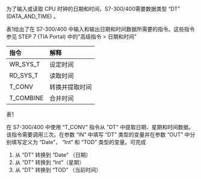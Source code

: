 为了输入或读取 CPU 时钟的日期和时间，S7-300/400需要数据类型 “DT” \(DATA\_AND\_TIME\) 。

表1给出了在 S7-300/400 中输入和输出日期和时间数据所需要的指令。这些指令参见 STEP 7 \(TIA Portal\) 中的"高级指令 &gt; 日期和时间"

| 指令 | 解释 |
| :--- | :--- |
| WR\_SYS\_T | 设定时间 |
| RD\_SYS\_T | 读取时间 |
| T\_CONV | 转换并提取时间 |
| T\_COMBINE | 合并时间 |

表1

在 S7-300/400 中使用 “T\_CONV” 指令从 "DT" 中提取日期、星期和时间数据。该指令需要调用三次。在参数 “IN” 中填写 “DT” 类型的变量并在参数 “OUT” 中分别填写定义为 “Date”， “Int” 和 “TOD” 类型的变量。可完成

1. 从 “DT”  转换到 “Date” （日期）
2. 从 “DT”  转换到 “Int”（星期）
3. 从 “DT”  转换到 “TOD” （当前时间）



